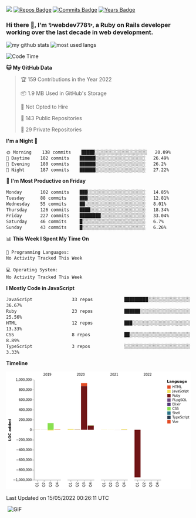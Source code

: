 ![](https://visitor-badge.glitch.me/badge?page_id=webdev778.webdev778)
[![Repos Badge](https://badges.pufler.dev/repos/webdev778)](https://badges.pufler.dev)
[![Commits Badge](https://badges.pufler.dev/commits/monthly/webdev778)](https://badges.pufler.dev)
[![Years Badge](https://badges.pufler.dev/years/webdev778)](https://badges.pufler.dev)
### Hi there 👋, I'm ✨webdev778✨, a Ruby on Rails developer working over the last decade in web development.


![my github stats](https://github-readme-stats.vercel.app/api?username=webdev778&show_icons=true&theme=tokyonight&line_height=27)
![most used langs](https://github-readme-stats.vercel.app/api/top-langs/?username=webdev778&hide=css,html&theme=tokyonight)

<!--START_SECTION:waka-->
![Code Time](http://img.shields.io/badge/Code%20Time-0%20secs-blue)

**🐱 My GitHub Data** 

> 🏆 159 Contributions in the Year 2022
 > 
> 📦 1.9 MB Used in GitHub's Storage 
 > 
> 🚫 Not Opted to Hire
 > 
> 📜 143 Public Repositories 
 > 
> 🔑 29 Private Repositories  
 > 
**I'm a Night 🦉** 

```text
🌞 Morning    138 commits    █████░░░░░░░░░░░░░░░░░░░░   20.09% 
🌆 Daytime    182 commits    ██████░░░░░░░░░░░░░░░░░░░   26.49% 
🌃 Evening    180 commits    ██████░░░░░░░░░░░░░░░░░░░   26.2% 
🌙 Night      187 commits    ██████░░░░░░░░░░░░░░░░░░░   27.22%

```
📅 **I'm Most Productive on Friday** 

```text
Monday       102 commits    ███░░░░░░░░░░░░░░░░░░░░░░   14.85% 
Tuesday      88 commits     ███░░░░░░░░░░░░░░░░░░░░░░   12.81% 
Wednesday    55 commits     ██░░░░░░░░░░░░░░░░░░░░░░░   8.01% 
Thursday     126 commits    ████░░░░░░░░░░░░░░░░░░░░░   18.34% 
Friday       227 commits    ████████░░░░░░░░░░░░░░░░░   33.04% 
Saturday     46 commits     █░░░░░░░░░░░░░░░░░░░░░░░░   6.7% 
Sunday       43 commits     █░░░░░░░░░░░░░░░░░░░░░░░░   6.26%

```


📊 **This Week I Spent My Time On** 

```text
💬 Programming Languages: 
No Activity Tracked This Week

💻 Operating System: 
No Activity Tracked This Week

```

**I Mostly Code in JavaScript** 

```text
JavaScript               33 repos            █████████░░░░░░░░░░░░░░░░   36.67% 
Ruby                     23 repos            ██████░░░░░░░░░░░░░░░░░░░   25.56% 
HTML                     12 repos            ███░░░░░░░░░░░░░░░░░░░░░░   13.33% 
CSS                      8 repos             ██░░░░░░░░░░░░░░░░░░░░░░░   8.89% 
TypeScript               3 repos             ░░░░░░░░░░░░░░░░░░░░░░░░░   3.33%

```


**Timeline**

![Chart not found](https://raw.githubusercontent.com/webdev778/webdev778/master/charts/bar_graph.png) 


 Last Updated on 15/05/2022 00:26:11 UTC
<!--END_SECTION:waka-->

<img align="right" alt="GIF" src="https://github.com/webdev778/webdev778/blob/main/code.gif?raw=true" width="500" height="320" />

<!--
**webdev778/webdev778** is a ✨ _special_ ✨ repository because its `README.md` (this file) appears on your GitHub profile.

Here are some ideas to get you started:

- 🔭 I’m currently working on ...
- 🌱 I’m currently learning ...
- 👯 I’m looking to collaborate on ...
- 🤔 I’m looking for help with ...
- 💬 Ask me about ...
- 📫 How to reach me: ...
- 😄 Pronouns: ...
- ⚡ Fun fact: ...
-->
